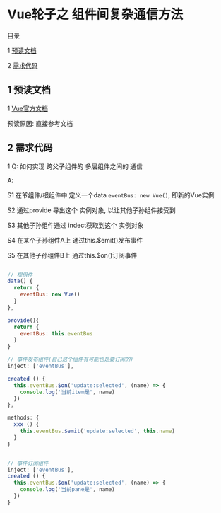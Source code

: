 ﻿# Vue轮子之 组件间复杂通信方法

目录

1 [预读文档](#1)

2 [需求代码](#2)


## <span id="1"> 1 预读文档 </span>

1 [Vue官方文档](https://cn.vuejs.org/v2/api/#provide-inject)

预读原因: 直接参考文档


## <span id="2"> 2 需求代码 </span>

1 Q: 如何实现 跨父子组件的 多层组件之间的 通信

A:

S1 在爷组件/根组件中 定义一个data `eventBus: new Vue()`, 即新的Vue实例

S2 通过provide 导出这个 实例对象, 以让其他子孙组件接受到

S3 其他子孙组件通过 indect获取到这个 实例对象

S4 在某个子孙组件A上 通过this.$emit()发布事件

S5 在其他子孙组件B上 通过this.$on()订阅事件


```js

// 根组件
data() {
  return {
    eventBus: new Vue()
  }
},

provide(){
  return {
    eventBus: this.eventBus
  }
}

// 事件发布组件(自己这个组件有可能也是要订阅的)
inject: ['eventBus'],

created () {
  this.eventBus.$on('update:selected', (name) => {
    console.log('当前item是', name)
  })
},

methods: {
  xxx () {
    this.eventBus.$emit('update:selected', this.name)
  }
}


// 事件订阅组件
inject: ['eventBus'],
created () {
  this.eventBus.$on('update:selected', (name) => {
    console.log('当前pane是', name)
  })
}


```






```